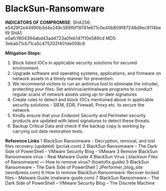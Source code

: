 # BlackSun-Ransomware

**INDICATORS OF COMPROMISE**:
SHA256:
e5429f2e44990b3d4e249c566fbf19741e671c0e40b809f87248d9ec9114bef9
SHA1:	
e0afcf804394abd43ad4723a0feb147f10e589cd
MD5:	
3ebab71cb71ca5c475202f401de008c8


**Mitigation Steps:**
1. Block listed IOCs in applicable security solutions for secured environment.
2. Upgrade software and operating systems, applications, and firmware on network assets in a timely manner for prevention.
3. We recommend victims to run an antivirus tool to eliminate the intruder, protecting your files. Set antivirus/antimalware programs to conduct regular scans of network assets using up-to-date signatures
4. Create rules to detect and block IOCs mentioned above in applicable security solutions - SIEM, EDR, Firewall, Proxy etc. to secure the network.
5. Kindly ensure that your Endpoint Security and Perimeter security products are updated with latest signatures to detect these threats.
6. Backup Critical Data and check if the backup copy is working by carrying out data restoration tests.


**Reference Links**
1	BlackSun Ransomware - Decryption, removal, and lost files recovery (updated) (pcrisk.com)
2	BlackSun Ransomware – The Dark Side of PowerShell - VMware Security Blog - VMware
3	Remove BlackSun Ransomware virus - Real Malware Guide
4	BlackSun Virus (.blacksun Files of Ransomware) — How to remove virus? (howtofix.guide)
5	BlackSun Ransomware – The Dark Side of PowerShell | JPerformer_blog_site (wordpress.com)
6	How to remove BlackSun Ransomware: Recover locked files – Malware Guide (malware-guide.com)
7	BlackSun Ransomware – The Dark Side of PowerShell – VMware Security Blog – The Discrete Machine

